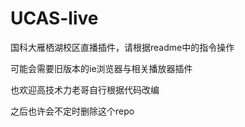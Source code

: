 # UCAS-live
国科大雁栖湖校区直播插件，请根据readme中的指令操作

可能会需要旧版本的ie浏览器与相关播放器插件

也欢迎高技术力老哥自行根据代码改编

之后也许会不定时删除这个repo

